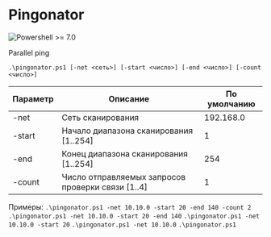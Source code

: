 # Pingonator
![Powershell >= 7.0](https://img.shields.io/badge/Powershell-%3E=7.0-blue.svg)

Parallel ping

`.\pingonator.ps1 [-net <сеть>] [-start <число>] [-end <число>] [-count <число>]`

|Параметр|Описание|По умолчанию|
|---|---|---|
|-net|Сеть сканирования|192.168.0|
|-start|Начало диапазона сканирования [1..254]|1|
|-end|Конец диапазона сканирования [1..254]|254|
|-count|Число отправляемых запросов проверки связи [1..4]|1|

Примеры:
`.\pingonator.ps1 -net 10.10.0 -start 20 -end 140 -count 2`
`.\pingonator.ps1 -net 10.10.0 -start 20 -end 140`
`.\pingonator.ps1 -net 10.10.0 -start 20`
`.\pingonator.ps1 -net 10.10.0`
`.\pingonator.ps1`
